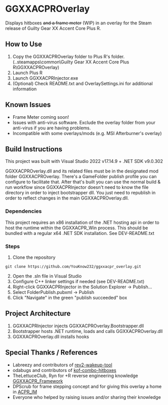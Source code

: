 # GGXXACPROverlay
Displays hitboxes ~~and a frame meter~~ (WIP) in an overlay for the Steam release of Guilty Gear XX Accent Core Plus R.

## How to Use
1. Copy the GGXXACPROverlay folder to Plus R's folder. (..steamapps\common\Guilty Gear XX Accent Core Plus R\GGXXACPROverlay)
2. Launch Plus R
3. Launch GGXXACPRInjector.exe
4. (Optional) Check README.txt and OverlaySettings.ini for additional information

## Known Issues
- Frame Meter coming soon!
- Issues with anti-virus software. Exclude the overlay folder from your anti-virus if you are having problems.
- Incompatible with some overlays/mods (e.g. MSI Afterburner's overlay)

## Build Instructions
This project was built with Visual Studio 2022 v17.14.9 + .NET SDK v9.0.302

GGXXACPROverlay.dll and its related files must be in the designated mod folder GGXXACPROverlay.
There's a GameFolder publish profile you can configure to facilitate that. After that's built you can use the normal build & run workflow since
GGXXACPRInjector doesn't need to know the file directory in order to inject bootstrapper dll. You just need to republish in order to reflect
changes in the main GGXXACPROverlay.dll.

### Dependencies
This project requires an x86 installation of the .NET hosting api in order to host the runtime within the GGXXACPR_Win process.
This should be bundled with a regular x64 .NET SDK installation.
See DEV-README.txt

### Steps
1. Clone the repository
```shell
git clone https://github.com/YouKnow232/ggxxacpr_overlay.git
```
2. Open the .sln file in Visual Studio
3. Configure C++ linker settings if needed (see DEV-README.txt)
4. Right-click GGXXACPRInjector in the Solution Explorer -> Publish...
5. Select FolderPublish.pubxml -> Publish
6. Click "Navigate" in the green "publish succeeded" box

## Project Architecture
1. GGXXACPRInjector injects GGXXACPROverlay.Bootstrapper.dll
2. Bootstrapper hosts .NET runtime, loads and calls GGXXACPROverlay.dll
3. GGXXACPROverlay.dll installs hooks


## Special Thanks / References
- Labreezy and contributors of [rev2-wakeup-tool](https://github.com/Labreezy/rev2-wakeup-tool)
- odabugs and contributors of [kof-combo-hitboxes](https://github.com/odabugs/kof-combo-hitboxes)
- TheLettuceClub, Ryn for +R reverse engineering knowledge [GGXXACPR_Framework](https://github.com/TheLettuceClub/GGXXACPR_Framework)
- DPScrub for frame stepping concept and for giving this overlay a home in [ACPR_IM](https://github.com/DPS-FGC/ACPR_IM)
- Everyone who helped by raising issues and/or sharing their knowledge
